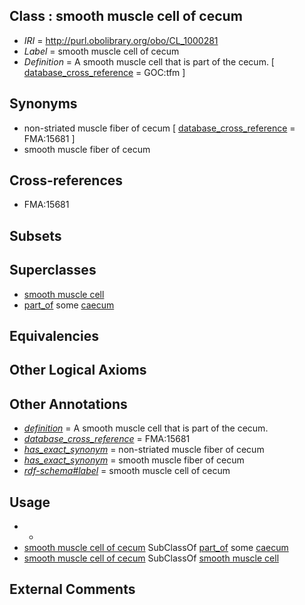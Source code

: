 
## Class : smooth muscle cell of cecum

 * *IRI* = http://purl.obolibrary.org/obo/CL_1000281
 * *Label* = smooth muscle cell of cecum
 * *Definition* = A smooth muscle cell that is part of the cecum. [ [database_cross_reference](../../ef/oboInOwl#hasDbXref.md) = GOC:tfm ]

## Synonyms

 * non-striated muscle fiber of cecum [ [database_cross_reference](../../ef/oboInOwl#hasDbXref.md) = FMA:15681 ]
 * smooth muscle fiber of cecum

## Cross-references

 * FMA:15681

## Subsets


## Superclasses

 * [smooth muscle cell](../../CL/92/CL_0000192.md)
 * [part_of](../../BFO/50/BFO_0000050.md) some [caecum](../../UBERON/53/UBERON_0001153.md)

## Equivalencies


## Other Logical Axioms


## Other Annotations

 * *[definition](../../IAO/15/IAO_0000115.md)* = A smooth muscle cell that is part of the cecum.
 * *[database_cross_reference](../../ef/oboInOwl#hasDbXref.md)* = FMA:15681
 * *[has_exact_synonym](../../ym/oboInOwl#hasExactSynonym.md)* = non-striated muscle fiber of cecum
 * *[has_exact_synonym](../../ym/oboInOwl#hasExactSynonym.md)* = smooth muscle fiber of cecum
 * *[rdf-schema#label](../../el/rdf-schema#label.md)* = smooth muscle cell of cecum

## Usage

 * -
 * [smooth muscle cell of cecum](../../CL/81/CL_1000281.md) SubClassOf [part_of](../../BFO/50/BFO_0000050.md) some [caecum](../../UBERON/53/UBERON_0001153.md)
 * [smooth muscle cell of cecum](../../CL/81/CL_1000281.md) SubClassOf [smooth muscle cell](../../CL/92/CL_0000192.md)

## External Comments


